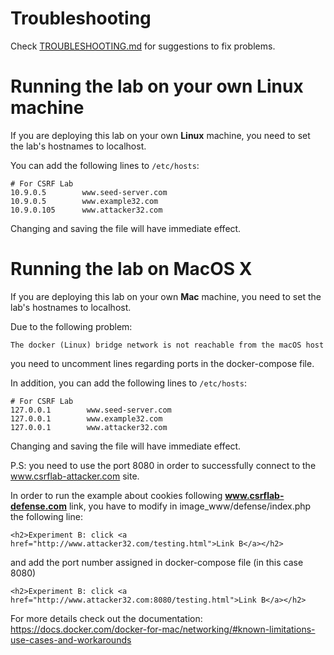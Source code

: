 # Troubleshooting

Check [TROUBLESHOOTING.md](TROUBLESHOOTING.md) for suggestions to fix problems.

# Running the lab on your own Linux machine

If you are deploying this lab on your own **Linux** machine, you need to set the lab's hostnames to localhost.

You can add the following lines to `/etc/hosts`:
```
# For CSRF Lab
10.9.0.5        www.seed-server.com
10.9.0.5        www.example32.com
10.9.0.105      www.attacker32.com
```

Changing and saving the file will have immediate effect.

# Running the lab on MacOS X

If you are deploying this lab on your own **Mac** machine, you need to set the lab's hostnames to localhost.

Due to the following problem: 

`The docker (Linux) bridge network is not reachable from the macOS host`

you need to uncomment lines regarding ports in the docker-compose file. 

In addition, you can add the following lines to `/etc/hosts`:
```
# For CSRF Lab
127.0.0.1        www.seed-server.com
127.0.0.1        www.example32.com
127.0.0.1        www.attacker32.com
```

Changing and saving the file will have immediate effect. 

P.S: you need to use the port 8080 in order to successfully connect to the www.csrflab-attacker.com site.

In order to run the example about cookies following **www.csrflab-defense.com** link, you have to modify in image_www/defense/index.php the following line:

`<h2>Experiment B: click <a href="http://www.attacker32.com/testing.html">Link B</a></h2>`

and add the port number assigned in docker-compose file (in this case 8080)

`<h2>Experiment B: click <a href="http://www.attacker32.com:8080/testing.html">Link B</a></h2>`


For more details check out the documentation: https://docs.docker.com/docker-for-mac/networking/#known-limitations-use-cases-and-workarounds 
